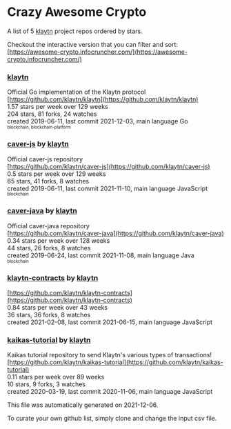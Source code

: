 # Crazy Awesome Crypto
A list of 5 [klaytn](https://github.com/klaytn) project repos ordered by stars.  

Checkout the interactive version that you can filter and sort: 
[https://awesome-crypto.infocruncher.com/](https://awesome-crypto.infocruncher.com/)  


### [klaytn](https://github.com/klaytn/klaytn)  
Official Go implementation of the Klaytn protocol  
[https://github.com/klaytn/klaytn](https://github.com/klaytn/klaytn)  
1.57 stars per week over 129 weeks  
204 stars, 81 forks, 24 watches  
created 2019-06-11, last commit 2021-12-03, main language Go  
<sub><sup>blockchain, blockchain-platform</sup></sub>


### [caver-js](https://github.com/klaytn/caver-js) by [klaytn](https://github.com/klaytn)  
Official caver-js repository  
[https://github.com/klaytn/caver-js](https://github.com/klaytn/caver-js)  
0.5 stars per week over 129 weeks  
65 stars, 41 forks, 8 watches  
created 2019-06-11, last commit 2021-11-10, main language JavaScript  
<sub><sup>blockchain</sup></sub>


### [caver-java](https://github.com/klaytn/caver-java) by [klaytn](https://github.com/klaytn)  
Official caver-java repository  
[https://github.com/klaytn/caver-java](https://github.com/klaytn/caver-java)  
0.34 stars per week over 128 weeks  
44 stars, 26 forks, 8 watches  
created 2019-06-24, last commit 2021-11-08, main language Java  
<sub><sup>blockchain</sup></sub>


### [klaytn-contracts](https://github.com/klaytn/klaytn-contracts) by [klaytn](https://github.com/klaytn)  
  
[https://github.com/klaytn/klaytn-contracts](https://github.com/klaytn/klaytn-contracts)  
0.84 stars per week over 43 weeks  
36 stars, 36 forks, 8 watches  
created 2021-02-08, last commit 2021-06-15, main language JavaScript  


### [kaikas-tutorial](https://github.com/klaytn/kaikas-tutorial) by [klaytn](https://github.com/klaytn)  
Kaikas tutorial repository to send Klaytn's various types of transactions!  
[https://github.com/klaytn/kaikas-tutorial](https://github.com/klaytn/kaikas-tutorial)  
0.11 stars per week over 89 weeks  
10 stars, 9 forks, 3 watches  
created 2020-03-19, last commit 2020-11-06, main language JavaScript  


This file was automatically generated on 2021-12-06.  

To curate your own github list, simply clone and change the input csv file.  